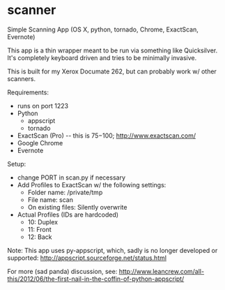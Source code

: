 scanner
=======

Simple Scanning App (OS X, python, tornado, Chrome, ExactScan, Evernote)

This app is a thin wrapper meant to be run via something like Quicksilver.
It's completely keyboard driven and tries to be minimally invasive.

This is built for my Xerox Documate 262, but can probably work w/ other scanners.

Requirements:

- runs on port 1223
- Python
  - appscript
  - tornado
- ExactScan (Pro) -- this is $75-$100; http://www.exactscan.com/
- Google Chrome
- Evernote

Setup:
- change PORT in scan.py if necessary
- Add Profiles to ExactScan w/ the following settings: 
  - Folder name: /private/tmp
  - File name: scan
  - On existing files: Silently overwrite
- Actual Profiles (IDs are hardcoded)
  - 10: Duplex
  - 11: Front
  - 12: Back


Note: This app uses py-appscript, which, sadly is no longer developed or
supported: http://appscript.sourceforge.net/status.html

For more (sad panda) discussion, see:
http://www.leancrew.com/all-this/2012/06/the-first-nail-in-the-coffin-of-python-appscript/

